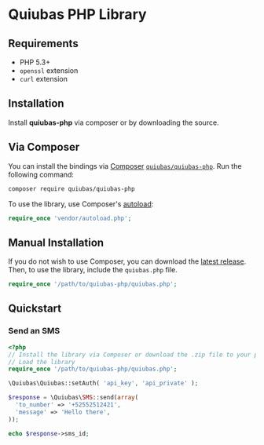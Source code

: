 # Quiubas PHP Library

## Requirements
- PHP 5.3+
- `openssl` extension
- `curl` extension

## Installation

Install **quiubas-php** via composer or by downloading the source.

## Via Composer

You can install the bindings via [Composer](http://getcomposer.org/) [`quiubas/quiubas-php`](http://packagist.org/packages/quiubas/quiubas-php). Run the following command:

```bash
composer require quiubas/quiubas-php
```

To use the library, use Composer's [autoload](https://getcomposer.org/doc/00-intro.md#autoloading):

```php
require_once 'vendor/autoload.php';
```

## Manual Installation

If you do not wish to use Composer, you can download the [latest release](https://github.com/quiubas/quiubas-php/zipball/master). Then, to use the library, include the `quiubas.php` file.

```php
require_once '/path/to/quiubas-php/quiubas.php';
```

## Quickstart

### Send an SMS

```php
<?php
// Install the library via Composer or download the .zip file to your project folder.
// Load the library
require_once '/path/to/quiubas-php/quiubas.php';

\Quiubas\Quiubas::setAuth( 'api_key', 'api_private' );

$response = \Quiubas\SMS::send(array(
  'to_number' => '+52552512421',
  'message' => 'Hello there',
));

echo $response->sms_id;
```
